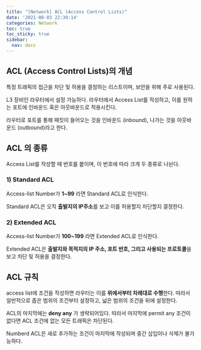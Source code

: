 ```yaml
---
title: "[Network] ACL (Access Control Lists)"
date: '2021-08-03 22:30:14'
categories: Network
toc: true
toc_sticky: true
sidebar:
  nav: docs
---
```


## ACL (Access Control Lists)의 개념

특정 트래픽의 접근을 차단 및 허용을 결정하는 리스트이며, 보안을 위해 주로 사용된다.

L3 장비인 라우터에서 설정 가능하다. 라우터에서 Access List를 작성하고, 이를 원하는 포트에 인바운드 혹은 아웃바운드로 적용시킨다.

라우터로 포트를 통해 패킷이 들어오는 것을 인바운드 (inbound), 나가는 것을 아웃바운드 (outbound)라고 한다.



## ACL 의 종류

Access List를 작성할 때 번호를 붙이며, 이 번호에 따라 크게 두 종류로 나뉜다.

### 1) Standard ACL

Access-list Number가 **1~99** 라면 Standard ACL로 인식한다. 

Standard ACL은 오직 **출발지의 IP주소**를 보고 이를 허용할지 차단할지 결정한다.



### 2) Extended ACL

Access-list Number가 **100~199** 라면 Extended ACL로 인식한다.

Extended ACL은 **출발지와 목적지의 IP 주소, 포트 번호, 그리고 사용되는 프로토콜**을 보고 차단 및 허용을 결정한다.



## ACL 규칙

access list에 조건을 작성하면 라우터는 이를 **위에서부터 차례대로 수행**한다. 따라서 일반적으로 좁은 범위의 조건부터 설정하고, 넓은 범위의 조건을 뒤에 설정한다. 

ACL의 마지막에는 **deny any** 가 생략되어있다. 따라서 마지막에 permit any 조건이 없다면 ACL 조건에 없는 모든 트래픽은 차단된다.

Numberd ACL은 새로 추가하는 조건이 마지막에 작성되며 중간 삽입이나 삭제가 불가능하다.